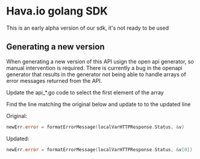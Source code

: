 # Hava.io golang SDK

This is an early alpha version of our sdk, it's not ready to be used


## Generating a new version

When generating a new version of this API usign the open api generator, so manual intervention is required. There is currently a bug in the openapi generator that results in the generator not being able to handle arrays of error messages returned from the API.

Update the api_*.go code to select the first element of the array

Find the line matching the original below and update to to the updated line

Original:

```go
newErr.error = formatErrorMessage(localVarHTTPResponse.Status, &v)
```

Updated:

```go
newErr.error = formatErrorMessage(localVarHTTPResponse.Status, &v[0])
```
